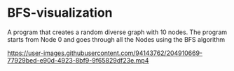 # BFS-visualization

A program that creates a random diverse graph with 10 nodes.
The program starts from Node 0 and goes through all the Nodes using the BFS algorithm


https://user-images.githubusercontent.com/94143762/204910669-77929bed-e90d-4923-8bf9-9f65829df23e.mp4

